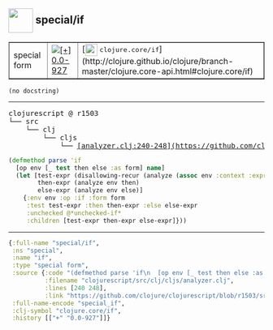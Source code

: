 ## <img width="48px" valign="middle" src="http://i.imgur.com/Hi20huC.png"> special/if

 <table border="1">
<tr>
<td>special form</td>
<td><a href="https://github.com/cljsinfo/api-refs/tree/0.0-927"><img valign="middle" alt="[+] 0.0-927" src="https://img.shields.io/badge/+-0.0--927-lightgrey.svg"></a> </td>
<td>
[<img height="24px" valign="middle" src="http://i.imgur.com/1GjPKvB.png"> <samp>clojure.core/if</samp>](http://clojure.github.io/clojure/branch-master/clojure.core-api.html#clojure.core/if)
</td>
</tr>
</table>

 <samp>
</samp>

```
(no docstring)
```

---

 <pre>
clojurescript @ r1503
└── src
    └── clj
        └── cljs
            └── <ins>[analyzer.clj:240-248](https://github.com/clojure/clojurescript/blob/r1503/src/clj/cljs/analyzer.clj#L240-L248)</ins>
</pre>

```clj
(defmethod parse 'if
  [op env [_ test then else :as form] name]
  (let [test-expr (disallowing-recur (analyze (assoc env :context :expr) test))
        then-expr (analyze env then)
        else-expr (analyze env else)]
    {:env env :op :if :form form
     :test test-expr :then then-expr :else else-expr
     :unchecked @*unchecked-if*
     :children [test-expr then-expr else-expr]}))
```


---

```clj
{:full-name "special/if",
 :ns "special",
 :name "if",
 :type "special form",
 :source {:code "(defmethod parse 'if\n  [op env [_ test then else :as form] name]\n  (let [test-expr (disallowing-recur (analyze (assoc env :context :expr) test))\n        then-expr (analyze env then)\n        else-expr (analyze env else)]\n    {:env env :op :if :form form\n     :test test-expr :then then-expr :else else-expr\n     :unchecked @*unchecked-if*\n     :children [test-expr then-expr else-expr]}))",
          :filename "clojurescript/src/clj/cljs/analyzer.clj",
          :lines [240 248],
          :link "https://github.com/clojure/clojurescript/blob/r1503/src/clj/cljs/analyzer.clj#L240-L248"},
 :full-name-encode "special_if",
 :clj-symbol "clojure.core/if",
 :history [["+" "0.0-927"]]}

```
